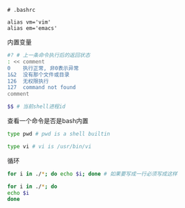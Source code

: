 ```
# .bashrc

alias vm='vim'
alias em='emacs'
```





内置变量

```bash
#? # 上一条命令执行后的返回状态
: << comment
0    执行正常, 非0表示异常
1&2  没有那个文件或目录
126  无权限执行
127  command not found
comment
```

```bash
$$ # 当前shell进程id
```



查看一个命令是否是bash内置

```bash
type pwd # pwd is a shell builtin
```

```bash
type vi # vi is /usr/bin/vi
```



循环

```bash
for i in ./*; do echo $i; done # 如果要写成一行必须写成这样
```

```bash
for i in ./*; do
echo $i
done
```